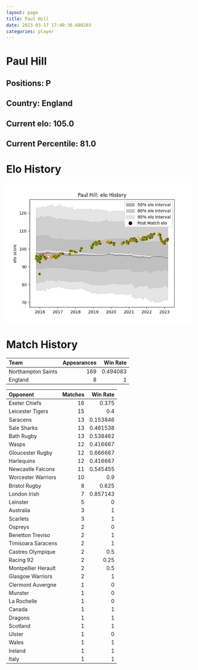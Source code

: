 ```yaml
---  
layout: page  
title: Paul Hill  
date: 2023-03-17 17:40:36.680203  
categories: player  
---
```

# Paul Hill

## Positions: P

## Country: England

## Current elo: 105.0

## Current Percentile: 81.0

# Elo History


![elo history](history_PaulHill.png)
# Match History


| Team               |   Appearances |   Win Rate |
|:-------------------|--------------:|-----------:|
| Northampton Saints |           169 |   0.494083 |
| England            |             8 |   1        |

| Opponent            |   Matches |   Win Rate |
|:--------------------|----------:|-----------:|
| Exeter Chiefs       |        16 |   0.375    |
| Leicester Tigers    |        15 |   0.4      |
| Saracens            |        13 |   0.153846 |
| Sale Sharks         |        13 |   0.461538 |
| Bath Rugby          |        13 |   0.538462 |
| Wasps               |        12 |   0.416667 |
| Gloucester Rugby    |        12 |   0.666667 |
| Harlequins          |        12 |   0.416667 |
| Newcastle Falcons   |        11 |   0.545455 |
| Worcester Warriors  |        10 |   0.9      |
| Bristol Rugby       |         8 |   0.625    |
| London Irish        |         7 |   0.857143 |
| Leinster            |         5 |   0        |
| Australia           |         3 |   1        |
| Scarlets            |         3 |   1        |
| Ospreys             |         2 |   0        |
| Benetton Treviso    |         2 |   1        |
| Timisoara Saracens  |         2 |   1        |
| Castres Olympique   |         2 |   0.5      |
| Racing 92           |         2 |   0.25     |
| Montpellier Herault |         2 |   0.5      |
| Glasgow Warriors    |         2 |   1        |
| Clermont Auvergne   |         1 |   0        |
| Munster             |         1 |   0        |
| La Rochelle         |         1 |   0        |
| Canada              |         1 |   1        |
| Dragons             |         1 |   1        |
| Scotland            |         1 |   1        |
| Ulster              |         1 |   0        |
| Wales               |         1 |   1        |
| Ireland             |         1 |   1        |
| Italy               |         1 |   1        |